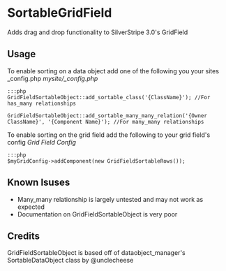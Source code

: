SortableGridField
=================

Adds drag and drop functionality to SilverStripe 3.0's GridField

## Usage
To enable sorting on a data object add one of the following you your sites _config.php
*mysite/_config.php*

    :::php
    GridFieldSortableObject::add_sortable_class('{ClassName}'); //For has_many relationships
    
    GridFieldSortableObject::add_sortable_many_many_relation('{Owner ClassName}', '{Component Name}'); //For many_many relationships


To enable sorting on the grid field add the following to your grid field's config
*Grid Field Config*

    :::php
    $myGridConfig->addComponent(new GridFieldSortableRows());


## Known Isuses
* Many_many relationship is largely untested and may not work as expected
* Documentation on GridFieldSortableObject is very poor


## Credits
GridFieldSortableObject is based off of dataobject_manager's SortableDataObject class by @unclecheese